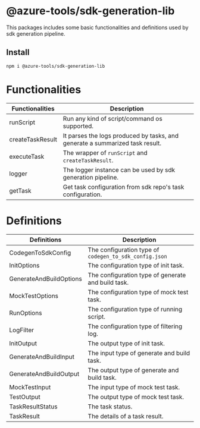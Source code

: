 # @azure-tools/sdk-generation-lib

This packages includes some basic functionalities and definitions used by sdk generation pipeline.

## Install

```shell
npm i @azure-tools/sdk-generation-lib
```

# Functionalities

| Functionalities  | Description                                                                  |
|------------------|------------------------------------------------------------------------------|
| runScript        | Run any kind of script/command os supported.                                 |
| createTaskResult | It parses the logs produced by tasks, and generate a summarized task result. |
| executeTask      | The wrapper of `runScript` and `createTaskResult`.                           |
| logger           | The logger instance can be used by sdk generation pipeline.                  |
| getTask          | Get task configuration from sdk repo's task configuration.                   |

# Definitions

| Definitions             | Description                                            |
|-------------------------|--------------------------------------------------------|
| CodegenToSdkConfig      | The configuration type of `codegen_to_sdk_config.json` |
| InitOptions             | The configuration type of init task.                   |
| GenerateAndBuildOptions | The configuration type of generate and build task.     |
| MockTestOptions         | The configuration type of mock test task.              |
| RunOptions              | The configuration type of running script.              |
| LogFilter               | The configuration type of filtering log.               |
| InitOutput              | The output type of init task.                          |
| GenerateAndBuildInput   | The input type of generate and build task.             |
| GenerateAndBuildOutput  | The output type of generate and build task.            |
| MockTestInput           | The input type of mock test task.                      |
| TestOutput              | The output type of mock test task.                     |
| TaskResultStatus        | The task status.                                       |
| TaskResult              | The details of a task result.                          |